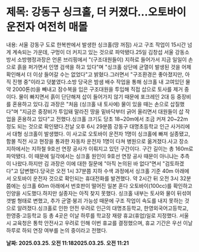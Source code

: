 # **제목: 강동구 싱크홀, 더 커졌다…오토바이 운전자 여전히 매몰**

  내용: 서울 강동구 도로 한복판에서 발생한 싱크홀(땅 꺼짐) 사고 구조 작업이 15시간 넘게 계속되는 가운데, 구멍이 더 커지고 있는 것으로 파악됐다.25일 김창섭 서울 강동소방서 소방행정과장은 언론 브리핑에서 "(구조대원들이) 지하로 들어가서 지금 일일이 손으로 흙을 퍼가면서 인명 검색을 하고 있다"며 "싱크홀 상단에 균열이 발생된 것을 어제 확인해서 더 이상 들어갈 수는 없었다"고 밝혔다.그러면서 "구조환경은 좋아졌지만, 아직 진행 중"이라고 덧붙였다.소방 당국은 밤샘 배수 작업을 통해 싱크홀 내 고여있던 물 약 2000톤(t)을 빼내고 잠수복을 입은 구조대원을 투입해 직접 삽으로 토사를 제거 중이다. 물이 빠지면서 흙이 단단해져 삽이 들어가지 않기 때문에 포크레인 2대 등 중장비를 혼용하고 있다.김 과장은 "처음 (싱크홀 내 토사에) 물이 있을 때는 손으로 삽질했다"며 "지금은 중장비가 투입돼 말라진 땅을 밑바닥부터 긁어 올리면서 대원들이 삽 작업을 혼용하고 있다"고 전했다.싱크홀 크기도 당초 18~20m에서 조금 커져 20~22m 정도 되는 것으로 확인됐다.전날 오후 6시 29분쯤 강동구 대명초등학교 인근 사거리에서 대형 싱크홀이 발생했다. 이 사고로 오토바이 운전자 1명이 싱크홀에 빠져 실종됐고, 함몰 직전 사고 현장을 통과한 자동차 운전자 1명이 다쳐 병원으로 옮겨졌다.사고 장소 지하에서는 지하철 9호선 연장 공사가 이뤄지고 있던 구간이다. 구간 길이는 총 160m로 파악됐다. 이 때문에 일각에서는 싱크홀 원인이 9호선 연장 공사 때문이 아니냐는 추측이 나왔다.하지만 김 과장은 이에 대한 질문에 "아직 논의된 바 없다"면서 "검토하겠다"고 답변했다.당국은 오전 1시 37분쯤 지하 수색 과정에서 싱크홀 기준 40m 아래에서 오토바이 운전자 것으로 확인되는 휴대전화를 발견했다. 약 2시간 뒤 오전 3시 32분쯤에는 싱크홀 60m 아래에서 번호판이 떨어진 일본 혼다 오토바이(100cc)를 확인하고 인양을 시도했다.하지만 실종자는 아직 찾지 못했다. 싱크홀 내부는 토사와 물이 뒤섞여 갯벌 형태로 변했고, 추가 균열·붕괴 가능성 때문에 구조 작업이 속도를 내지 못하는 것으로 알려졌다.싱크홀로 인한 안전 우려로 인근의 대명초등학교, 한영외국어고등학교, 한영중·고등학교 등 총 4곳은 이날 하루를 학교장 재량 휴교(휴업)일로 지정했다. 서울시 교육청은 통학 안전사고 우려로 인해 이번 휴교를 결정했으며, 휴교 기간은 우선 이날 하루로 하되 연장 여부를 논의 중이라고 전했다.

  **날짜: 2025.03.25. 오전 11:182025.03.25. 오전 11:21**